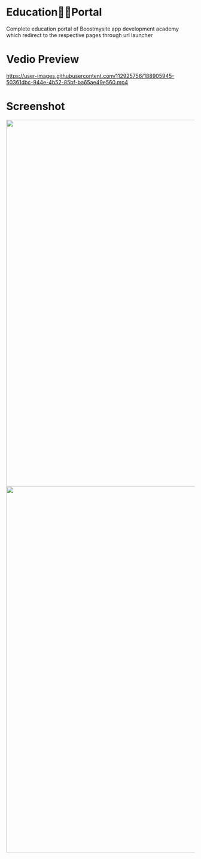 # Education👨‍🏫Portal
Complete education portal of Boostmysite app development academy which redirect to the respective pages through url launcher
# Vedio Preview
https://user-images.githubusercontent.com/112925756/188905945-50361dbc-944e-4b52-85bf-ba65ae49e560.mp4
# Screenshot
<p align="center">
 <img src="https://user-images.githubusercontent.com/112925756/188802437-b7f9aeb3-9892-4f70-8d80-b1f4d7c6c3ca.jpg" width="850" height="980" />
 
 <img src="https://user-images.githubusercontent.com/112925756/188802593-25ca8f00-6a5f-43d1-8b80-08a8f75e749a.jpg" width="850" height="980" />



